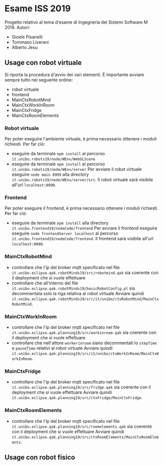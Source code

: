 # Esame ISS 2019 #
Progetto relativo al tema d'esame di Ingegneria dei Sistemi Software M 2019.
Autori:
* Gioele Pisanelli
* Tommaso Liverani
* Alberto Jesu

## Usage con robot virtuale ##
Si riporta la procedura d'avvio dei vari elementi. È importante avviare sempre tutto nel seguente ordine:
* robot virtuale
* frontend
* MainCtxRobotMind
* MainCtxWorkInRoom
* MainCtxFridge
* MainCtxRoomElements
### Robot virtuale ###
Per poter eseguire l'ambiente virtuale, è prima necessario ottenere i moduli richiesti. Per far ciò:
* eseguire da terminale `npm install` al percorso `it.unibo.robots19/node/WEnv/WebGLScene`
* eseguire da terminale `npm install` al percorso `it.unibo.robots19/node/WEnv/server`
Per avviare il robot virtuale eseguire `node main 8999` alla directory `it.unibo.robots19/node/WEnv/server/src`. Il robot virtuale sarà visibile all'url `localhost:8090`.
### Frontend ###
Per poter eseguire il frontend, è prima necessario ottenere i moduli richiesti. Per far ciò:
* eseguire da terminale `npm install` alla directory `it.unibo.frontend19/nodeCode/frontend` 
Per avviare il frontend eseguire eseguire `node frontendServer localhost` al percorso `it.unibo.frontend19/nodeCode/frontend`. Il frontend sarà visibile all'url `localhost:8080`.
### MainCtxRobotMind ###
* controllare che l'ip del broker mqtt specificato nel file `it.unibo.eclipse.qak.robotMinds19/src/robotmind.qak` sia coerente con il deployment che si vuole effettuare
* controllare che all'interno del file `it.unibo.eclipse.qak.robotMinds19/basicRobotConfig.pl` sia decommentata solo la riga relativa al robot virtuale
Avviare quindi `it.unibo.eclipse.qak.robotMinds19/src/it/unibo/ctxRobotMind/MainCtxRobotMind`.
### MainCtxWorkInRoom ###
* controllare che l'ip del broker mqtt specificato nel file `it.unibo.eclipse.qak.planning19/src/workinroom.qak` sia coerente con il deployment che si vuole effettuare
* controllare che nell'attore `workerinroom` siano decommentati lo `stepTime` e `pauseTime` relativi al robot virtuale
Avviare quindi `it.unibo.eclipse.qak.planning19/src/it/unibo/ctxWorkInRoom/MainCtxWorkInRoom`.
### MainCtxFridge ###
* controllare che l'ip del broker mqtt specificato nel file `it.unibo.eclipse.qak.planning19/src/fridge.qak` sia coerente con il deployment che si vuole effettuare
Avviare quindi `it.unibo.eclipse.qak.planning19/src/ctxFridge/MainCtxFridge`.
### MainCtxRoomElements ###
* controllare che l'ip del broker mqtt specificato nel file `it.unibo.eclipse.qak.planning19/src/roomelements.qak` sia coerente con il deployment che si vuole effettuare
Avviare quindi `it.unibo.eclipse.qak.planning19/src/ctxRoomElements/MainCtxRoomElements`.

## Usage con robot fisico ##
